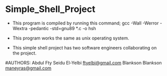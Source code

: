 # Simple_Shell_Project

- This program is compiled by running this command;
gcc -Wall -Werror -Wextra -pedantic -std=gnu89 *.c -o hsh

- This program works the same as unix operating system.

- This simple shell project has two software engineers collaborating on the project.

#AUTHORS:
Abdul Fty Seidu El-Yelbi <ftyelbi@gmail.com>
Blankson Blankson <maneyras@gmail.com>

